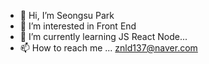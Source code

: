 - 👋 Hi, I’m Seongsu Park
- 👀 I’m interested in Front End
- 🌱 I’m currently learning JS React Node...
- 📫 How to reach me ... znld137@naver.com


<!---
znld137/znld137 is a ✨ special ✨ repository because its `README.md` (this file) appears on your GitHub profile.
You can click the Preview link to take a look at your changes.
--->
